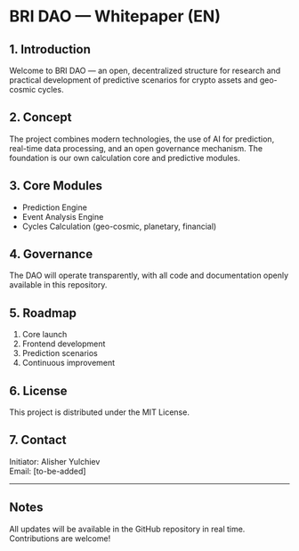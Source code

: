 # BRI DAO — Whitepaper (EN)

## 1. Introduction

Welcome to BRI DAO — an open, decentralized structure for research and practical development of predictive scenarios for crypto assets and geo-cosmic cycles.

## 2. Concept

The project combines modern technologies, the use of AI for prediction, real-time data processing, and an open governance mechanism. The foundation is our own calculation core and predictive modules.

## 3. Core Modules

- Prediction Engine
- Event Analysis Engine
- Cycles Calculation (geo-cosmic, planetary, financial)

## 4. Governance

The DAO will operate transparently, with all code and documentation openly available in this repository.

## 5. Roadmap

1. Core launch
2. Frontend development
3. Prediction scenarios
4. Continuous improvement

## 6. License

This project is distributed under the MIT License.

## 7. Contact


Initiator: Alisher Yulchiev  
Email: [to-be-added]



---

## Notes

All updates will be available in the GitHub repository in real time. Contributions are welcome!




